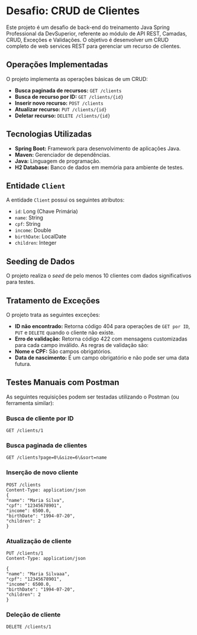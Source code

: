 # Desafio: CRUD de Clientes

Este projeto é um desafio de back-end do treinamento Java Spring Professional da DevSuperior, referente ao módulo de API REST, Camadas, CRUD, Exceções e Validações. O objetivo é desenvolver um CRUD completo de web services REST para gerenciar um recurso de clientes.

## Operações Implementadas

O projeto implementa as operações básicas de um CRUD:

* **Busca paginada de recursos:** `GET /clients`
* **Busca de recurso por ID:** `GET /clients/{id}`
* **Inserir novo recurso:** `POST /clients`
* **Atualizar recurso:** `PUT /clients/{id}`
* **Deletar recurso:** `DELETE /clients/{id}`

## Tecnologias Utilizadas

* **Spring Boot:** Framework para desenvolvimento de aplicações Java.
* **Maven:** Gerenciador de dependências.
* **Java:** Linguagem de programação.
* **H2 Database:** Banco de dados em memória para ambiente de testes.

## Entidade `Client`

A entidade `Client` possui os seguintes atributos:

* `id`: Long (Chave Primária)
* `name`: String
* `cpf`: String
* `income`: Double
* `birthDate`: LocalDate
* `children`: Integer

## Seeding de Dados

O projeto realiza o *seed* de pelo menos 10 clientes com dados significativos para testes.

## Tratamento de Exceções

O projeto trata as seguintes exceções:

* **ID não encontrado:** Retorna código 404 para operações de `GET por ID`, `PUT` e `DELETE` quando o cliente não existe.
* **Erro de validação:** Retorna código 422 com mensagens customizadas para cada campo inválido. As regras de validação são:
* **Nome e CPF:** São campos obrigatórios.
* **Data de nascimento:** É um campo obrigatório e não pode ser uma data futura.

## Testes Manuais com Postman

As seguintes requisições podem ser testadas utilizando o Postman (ou ferramenta similar):

### Busca de cliente por ID

`GET /clients/1`

### Busca paginada de clientes

`GET /clients?page=0\&size=6\&sort=name`

### Inserção de novo cliente

```
POST /clients
Content-Type: application/json
{
"name": "Maria Silva",
"cpf": "12345678901",
"income": 6500.0,
"birthDate": "1994-07-20",
"children": 2
}
```

### Atualização de cliente

```
PUT /clients/1
Content-Type: application/json

{
"name": "Maria Silvaaa",
"cpf": "12345678901",
"income": 6500.0,
"birthDate": "1994-07-20",
"children": 2
}
```

### Deleção de cliente

`DELETE /clients/1`
